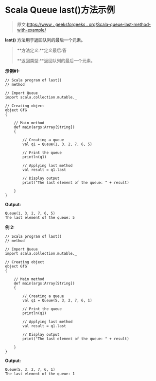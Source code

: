 # Scala Queue last()方法示例

> 原文:[https://www . geeksforgeeks . org/Scala-queue-last-method-with-example/](https://www.geeksforgeeks.org/scala-queue-last-method-with-example/)

**last()** 方法用于返回队列的最后一个元素。

> **方法定义:**定义最后:答
> 
> **返回类型:**返回队列的最后一个元素。

**示例#1:**

```
// Scala program of last() 
// method 

// Import Queue  
import scala.collection.mutable._

// Creating object 
object GfG 
{ 

    // Main method 
    def main(args:Array[String]) 
    { 

        // Creating a queue 
        val q1 = Queue(1, 3, 2, 7, 6, 5) 

        // Print the queue
        println(q1)

        // Applying last method 
        val result = q1.last

        // Display output
        print("The last element of the queue: " + result)

    } 
} 
```

**Output:**

```
Queue(1, 3, 2, 7, 6, 5)
The last element of the queue: 5

```

**例 2:**

```
// Scala program of last() 
// method 

// Import Queue  
import scala.collection.mutable._

// Creating object 
object GfG 
{ 

    // Main method 
    def main(args:Array[String]) 
    { 

        // Creating a queue 
        val q1 = Queue(5, 3, 2, 7, 6, 1) 

        // Print the queue
        println(q1)

        // Applying last method 
        val result = q1.last

        // Display output
        print("The last element of the queue: " + result)

    } 
} 
```

**Output:**

```
Queue(5, 3, 2, 7, 6, 1)
The last element of the queue: 1

```